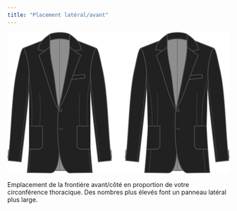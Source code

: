 ```yaml
---
title: "Placement latéral/avant"
---
```


![Positionnement latéral avant](sidefrontplacement.svg)

Emplacement de la frontière avant/côté en proportion de votre circonférence thoracique. Des nombres plus élevés font un panneau latéral plus large.




